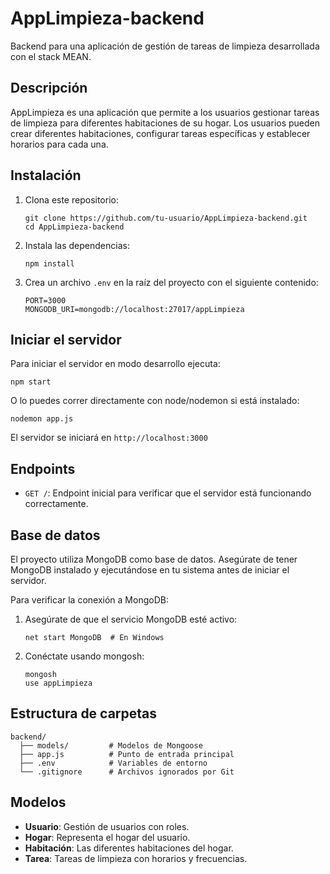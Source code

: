 # AppLimpieza-backend

Backend para una aplicación de gestión de tareas de limpieza desarrollada con el stack MEAN.

## Descripción

AppLimpieza es una aplicación que permite a los usuarios gestionar tareas de limpieza para diferentes habitaciones de su hogar. Los usuarios pueden crear diferentes habitaciones, configurar tareas específicas y establecer horarios para cada una.

## Instalación

1. Clona este repositorio:
   ```
   git clone https://github.com/tu-usuario/AppLimpieza-backend.git
   cd AppLimpieza-backend
   ```

2. Instala las dependencias:
   ```
   npm install
   ```

3. Crea un archivo `.env` en la raíz del proyecto con el siguiente contenido:
   ```
   PORT=3000
   MONGODB_URI=mongodb://localhost:27017/appLimpieza
   ```

## Iniciar el servidor

Para iniciar el servidor en modo desarrollo ejecuta:

```
npm start
```

O lo puedes correr directamente con node/nodemon si está instalado:

```
nodemon app.js
```

El servidor se iniciará en `http://localhost:3000`

## Endpoints

- `GET /`: Endpoint inicial para verificar que el servidor está funcionando correctamente.

## Base de datos

El proyecto utiliza MongoDB como base de datos. Asegúrate de tener MongoDB instalado y ejecutándose en tu sistema antes de iniciar el servidor.

Para verificar la conexión a MongoDB:

1. Asegúrate de que el servicio MongoDB esté activo:
   ```
   net start MongoDB  # En Windows
   ```

2. Conéctate usando mongosh:
   ```
   mongosh
   use appLimpieza
   ```

## Estructura de carpetas

```
backend/
  ├── models/         # Modelos de Mongoose
  ├── app.js          # Punto de entrada principal
  ├── .env            # Variables de entorno
  └── .gitignore      # Archivos ignorados por Git
```

## Modelos

- **Usuario**: Gestión de usuarios con roles.
- **Hogar**: Representa el hogar del usuario.
- **Habitación**: Las diferentes habitaciones del hogar.
- **Tarea**: Tareas de limpieza con horarios y frecuencias.
